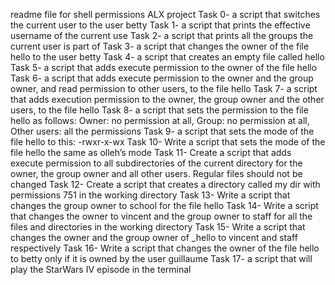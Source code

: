 readme file for shell permissions ALX project
Task 0- a script that switches the current user to the user betty
Task 1-  a script that prints the effective username of the current use
Task 2- a script that prints all the groups the current user is part of
Task 3- a script that changes the owner of the file hello to the user betty
Task 4-  a script that creates an empty file called hello
Task 5-  a script that adds execute permission to the owner of the file hello
Task 6- a script that adds execute permission to the owner and the group owner, and read permission to other users, to the file hello
Task 7- a script that adds execution permission to the owner, the group owner and the other users, to the file hello
Task 8- a script that sets the permission to the file hello as follows: Owner: no permission at all, Group: no permission at all, Other users: all the permissions
Task 9- a script that sets the mode of the file hello to this: -rwxr-x-wx
Task 10- Write a script that sets the mode of the file hello the same as olleh’s mode
Task 11- Create a script that adds execute permission to all subdirectories of the current directory for the owner, the group owner and all other users. Regular files should not be changed
Task 12- Create a script that creates a directory called my dir with permissions 751 in the working directory
Task 13- Write a script that changes the group owner to school for the file hello
Task 14- Write a script that changes the owner to vincent and the group owner to staff for all the files and directories in the working directory
Task 15- Write a script that changes the owner and the group owner of _hello to vincent and staff respectively
Task 16- Write a script that changes the owner of the file hello to betty only if it is owned by the user guillaume
Task 17-  a script that will play the StarWars IV episode in the terminal
